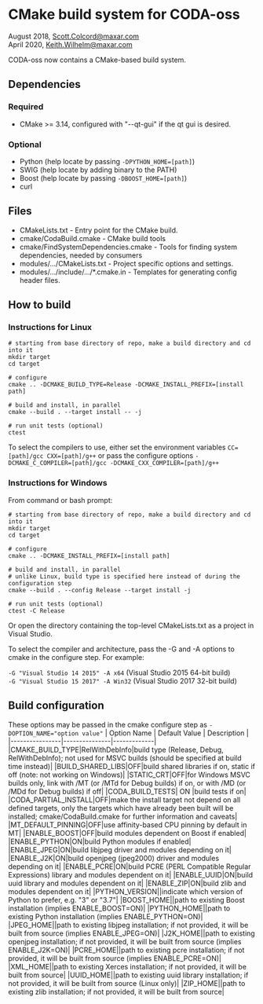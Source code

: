 # CMake build system for CODA-oss #

August 2018, Scott.Colcord@maxar.com <br />
April 2020, Keith.Wilhelm@maxar.com

CODA-oss now contains a CMake-based build system.

## Dependencies ##
### Required ###
* CMake >= 3.14, configured with "--qt-gui" if the qt gui is desired.
### Optional ###
* Python (help locate by passing `-DPYTHON_HOME=[path]`)
* SWIG (help locate by adding binary to the PATH)
* Boost (help locate by passing `-DBOOST_HOME=[path]`)
* curl

## Files ##
* CMakeLists.txt - Entry point for the CMake build.
* cmake/CodaBuild.cmake - CMake build tools
* cmake/FindSystemDependencies.cmake - Tools for finding system dependencies, needed by consumers
* modules/.../CMakeLists.txt - Project specific options and settings.
* modules/.../include/.../*.cmake.in - Templates for generating config header files.

## How to build ##
### Instructions for Linux ###
```
# starting from base directory of repo, make a build directory and cd into it
mkdir target
cd target

# configure
cmake .. -DCMAKE_BUILD_TYPE=Release -DCMAKE_INSTALL_PREFIX=[install path]

# build and install, in parallel
cmake --build . --target install -- -j

# run unit tests (optional)
ctest
```

To select the compilers to use, either set the environment variables `CC=[path]/gcc CXX=[path]/g++` or pass the configure options `-DCMAKE_C_COMPILER=[path]/gcc -DCMAKE_CXX_COMPILER=[path]/g++`

### Instructions for Windows ###
From command or bash prompt:
```
# starting from base directory of repo, make a build directory and cd into it
mkdir target
cd target

# configure
cmake .. -DCMAKE_INSTALL_PREFIX=[install path]

# build and install, in parallel
# unlike Linux, build type is specified here instead of during the configuration step
cmake --build . --config Release --target install -j

# run unit tests (optional)
ctest -C Release
```

Or open the directory containing the top-level CMakeLists.txt as a project in Visual Studio.

To select the compiler and architecture, pass the -G and -A options to cmake in the configure step. For example:

`-G "Visual Studio 14 2015" -A x64` (Visual Studio 2015 64-bit build) <br />
`-G "Visual Studio 15 2017" -A Win32` (Visual Studio 2017 32-bit build)


## Build configuration ##
These options may be passed in the cmake configure step as `-DOPTION_NAME="option value"`
| Option Name    | Default Value | Description |
|----------------|---------------|-------------|
|CMAKE_BUILD_TYPE|RelWithDebInfo|build type (Release, Debug, RelWithDebInfo); not used for MSVC builds (should be specified at build time instead)|
|BUILD_SHARED_LIBS|OFF|build shared libraries if on, static if off (note: not working on Windows)|
|STATIC_CRT|OFF|for Windows MSVC builds only, link with /MT (or /MTd for Debug builds) if on, or with /MD (or /MDd for Debug builds) if off|
|CODA_BUILD_TESTS| ON      |build tests if on|
|CODA_PARTIAL_INSTALL|OFF|make the install target not depend on all defined targets, only the targets which have already been built will be installed; cmake/CodaBuild.cmake for further information and caveats|
|MT_DEFAULT_PINNING|OFF|use affinity-based CPU pinning by default in MT|
|ENABLE_BOOST|OFF|build modules dependent on Boost if enabled|
|ENABLE_PYTHON|ON|build Python modules if enabled|
|ENABLE_JPEG|ON|build libjpeg driver and modules depending on it|
|ENABLE_J2K|ON|build openjpeg (jpeg2000) driver and modules depending on it|
|ENABLE_PCRE|ON|build PCRE (PERL Compatible Regular Expressions) library and modules dependent on it|
|ENABLE_UUID|ON|build uuid library and modules dependent on it|
|ENABLE_ZIP|ON|build zlib and modules dependent on it|
|PYTHON_VERSION||indicate which version of Python to prefer, e.g. "3" or "3.7"|
|BOOST_HOME||path to existing Boost installation (implies ENABLE_BOOST=ON)|
|PYTHON_HOME||path to existing Python installation (implies ENABLE_PYTHON=ON)|
|JPEG_HOME||path to existing libjpeg installation; if not provided, it will be built from source (implies ENABLE_JPEG=ON)|
|J2K_HOME||path to existing openjpeg installation; if not provided, it will be built from source (implies ENABLE_J2K=ON)|
|PCRE_HOME||path to existing pcre installation; if not provided, it will be built from source (implies ENABLE_PCRE=ON)|
|XML_HOME||path to existing Xerces installation; if not provided, it will be built from source|
|UUID_HOME||path to existing uuid library installation; if not provided, it will be built from source (Linux only)|
|ZIP_HOME||path to existing zlib installation; if not provided, it will be built from source|
